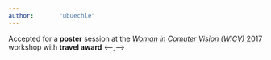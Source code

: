 ```yaml
---
author:       "ubuechle"
---
```

Accepted for a <b>poster</b> session at the <a href="https://wicvworkshop.github.io/"><em>Woman in Comuter Vision (WiCV)</em> 2017</a> workshop with <b>travel award</b>
<--<a type="button" href="{{ site.baseurl}}/papers/WICV17.pdf" target="_blank">
  <i class="fa fa-file-o"></i>
</a>-->
